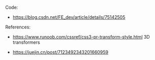 

Code:
- https://blog.csdn.net/FE_dev/article/details/75142505

References:
- https://www.runoob.com/cssref/css3-pr-transform-style.html 3D transformers


- https://juejin.cn/post/7123492343201660959
